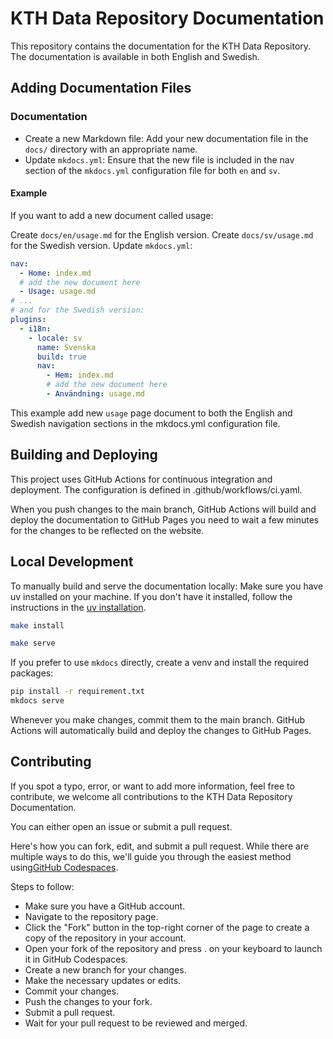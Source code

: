 # KTH Data Repository Documentation

This repository contains the documentation for the KTH Data Repository. The documentation is available in both English and Swedish.

## Adding Documentation Files

### Documentation

- Create a new Markdown file: Add your new documentation file in the `docs/` directory with an appropriate name.
- Update `mkdocs.yml`: Ensure that the new file is included in the nav section of the `mkdocs.yml` configuration file for both `en` and `sv`.

#### Example

If you want to add a new document called usage:

Create `docs/en/usage.md` for the English version.
Create `docs/sv/usage.md` for the Swedish version.
Update `mkdocs.yml`:

```yaml
nav:
  - Home: index.md
  # add the new document here
  - Usage: usage.md
# ...
# and for the Swedish version:
plugins:
  - i18n:
    - locale: sv
      name: Svenska
      build: true
      nav:
        - Hem: index.md
        # add the new document here
        - Användning: usage.md
```

This example add new `usage` page document to both the English and Swedish navigation sections in the mkdocs.yml configuration file.

## Building and Deploying

This project uses GitHub Actions for continuous integration and deployment. The configuration is defined in .github/workflows/ci.yaml.

When you push changes to the main branch, GitHub Actions will build and deploy the documentation to GitHub Pages you need to wait a few minutes for the changes to be reflected on the website.

## Local Development

To manually build and serve the documentation locally:
Make sure you have uv installed on your machine. If you don't have it installed, 
follow the instructions in the [uv installation](https://docs.astral.sh/uv/getting-started/installation/).

```bash
make install

make serve
```

If you prefer to use `mkdocs` directly, create a venv and install the required packages:

```bash
pip install -r requirement.txt
mkdocs serve
```

Whenever you make changes, commit them to the main branch. GitHub Actions will automatically build and deploy the changes to GitHub Pages.

## Contributing

If you spot a typo, error, or want to add more information, feel free to contribute, we welcome all contributions to the KTH Data Repository Documentation.

You can either open an issue or submit a pull request.

Here's how you can fork, edit, and submit a pull request. While there are multiple ways to do this, we'll guide you through the easiest method using[GitHub Codespaces](https://github.com/features/codespaces).

Steps to follow:

- Make sure you have a GitHub account.
- Navigate to the repository page.
- Click the "Fork" button in the top-right corner of the page to create a copy of the repository in your account.
- Open your fork of the repository and press . on your keyboard to launch it in GitHub Codespaces.
- Create a new branch for your changes.
- Make the necessary updates or edits.
- Commit your changes.
- Push the changes to your fork.
- Submit a pull request.
- Wait for your pull request to be reviewed and merged.
